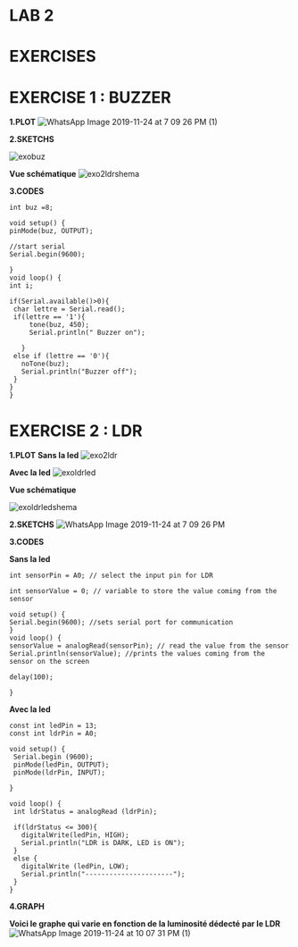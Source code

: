 

#  LAB 2 


# EXERCISES 

# **EXERCISE 1 : BUZZER**

   **1.PLOT**
   ![WhatsApp Image 2019-11-24 at 7 09 26 PM (1)](https://user-images.githubusercontent.com/56651688/69501571-6fe94380-0f06-11ea-963d-2dfb791c9f6b.jpeg)
 
 
   **2.SKETCHS**
     
   ![exobuz](https://user-images.githubusercontent.com/56651688/69500883-9bb4fb00-0eff-11ea-80c4-6dd2cb804081.png)
   
   **Vue schématique** 
   ![exo2ldrshema](https://user-images.githubusercontent.com/56651688/69500882-9a83ce00-0eff-11ea-968a-d7d491a2f640.png)
  
   **3.CODES**
   
   ```
  int buz =8;
  
  void setup() {
  pinMode(buz, OUTPUT);
  
  //start serial
  Serial.begin(9600);

}
void loop() {
  int i;

   if(Serial.available()>0){
    char lettre = Serial.read();
    if(lettre == '1'){
        tone(buz, 450);
        Serial.println(" Buzzer on");
  
      }
    else if (lettre == '0'){
      noTone(buz);
      Serial.println("Buzzer off");
    }
   }
}
```

# **EXERCISE 2 : LDR**
  **1.PLOT**
  **Sans la led**
   ![exo2ldr](https://user-images.githubusercontent.com/56651688/69500881-98ba0a80-0eff-11ea-8625-1623febcf201.png)
 
  **Avec la led**
  ![exoldrled](https://user-images.githubusercontent.com/56651688/69500885-9d7ebe80-0eff-11ea-897e-99cc88b97586.png)
  
  
   **Vue schématique** 
   
![exoldrledshema](https://user-images.githubusercontent.com/56651688/69500886-9eafeb80-0eff-11ea-8d7a-07c43419ca0a.png)
   
  **2.SKETCHS**
   ![WhatsApp Image 2019-11-24 at 7 09 26 PM](https://user-images.githubusercontent.com/56651688/69500535-5cd17600-0efc-11ea-9dff-87385685ca4c.jpeg)
  
 
  **3.CODES**
  
  **Sans la led**
   ```
int sensorPin = A0; // select the input pin for LDR

int sensorValue = 0; // variable to store the value coming from the sensor

void setup() {
  Serial.begin(9600); //sets serial port for communication
}
void loop() {
  sensorValue = analogRead(sensorPin); // read the value from the sensor
  Serial.println(sensorValue); //prints the values coming from the sensor on the screen

  delay(100);

}

 ```
 **Avec la led**
 ```
const int ledPin = 13;
const int ldrPin = A0;

void setup() {
  Serial.begin (9600);
  pinMode(ledPin, OUTPUT);
  pinMode(ldrPin, INPUT);

}

void loop() {
  int ldrStatus = analogRead (ldrPin);

  if(ldrStatus <= 300){
    digitalWrite(ledPin, HIGH);
    Serial.println("LDR is DARK, LED is ON");
  }
  else {
    digitalWrite (ledPin, LOW);
    Serial.println("----------------------");
  }
}
 ```
 **4.GRAPH**
 
**Voici le graphe qui varie en fonction de la luminosité dédecté par le LDR**
![WhatsApp Image 2019-11-24 at 10 07 31 PM (1)](https://user-images.githubusercontent.com/56651688/69501622-0584d300-0f07-11ea-8ae7-fa810594c895.jpeg)
